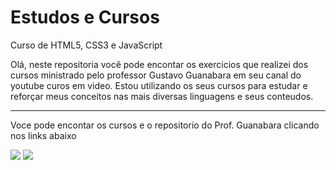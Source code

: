 # <h1>Estudos e Cursos</h1>
Curso de HTML5, CSS3 e JavaScript

Olá, neste repositoria você pode encontar os exercicios que realizei dos cursos ministrado pelo professor Gustavo Guanabara em seu canal do youtube curos em video.
Estou utilizando os seus cursos para estudar e reforçar meus conceitos nas mais diversas linguagens e seus conteudos.
<div>
  <hr>
  <p>Voce pode encontar os cursos e o repositorio do Prof. Guanabara clicando nos links abaixo</p>
  <a href = "https://www.youtube.com/@CursoemVideo" target="_blank"><img src="https://img.shields.io/badge/-Youtube-%23E4405F?style=for-the-badge&logo=youtube&logoColor=white"></a>
  <a href = "https://github.com/gustavoguanabara" target="_blank"><img src="https://img.shields.io/badge/-github-%23333?style=for-the-badge&logo=github&logoColor=white"></a>
</div>
